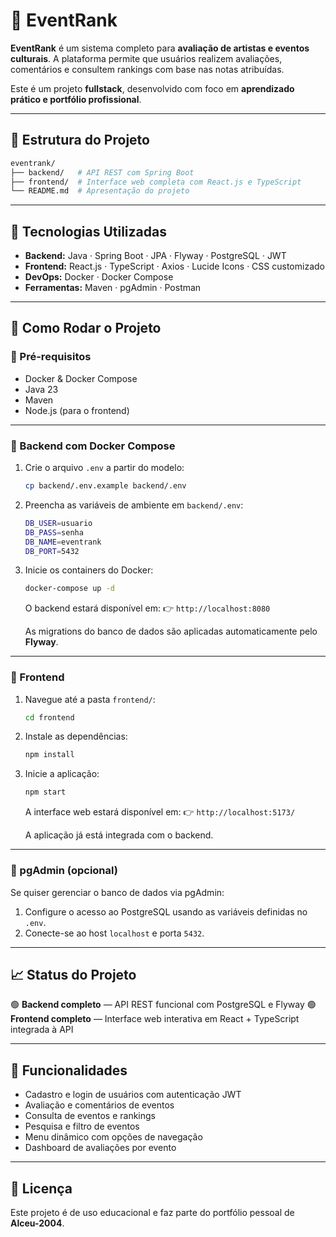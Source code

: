 # 🎤 EventRank

**EventRank** é um sistema completo para **avaliação de artistas e eventos culturais**.
A plataforma permite que usuários realizem avaliações, comentários e consultem rankings com base nas notas atribuídas.

Este é um projeto **fullstack**, desenvolvido com foco em **aprendizado prático e portfólio profissional**.

---

## 📂 Estrutura do Projeto

```bash
eventrank/
├── backend/   # API REST com Spring Boot
├── frontend/  # Interface web completa com React.js e TypeScript
└── README.md  # Apresentação do projeto
```

---

## 🧠 Tecnologias Utilizadas

* **Backend:** Java · Spring Boot · JPA · Flyway · PostgreSQL · JWT
* **Frontend:** React.js · TypeScript · Axios · Lucide Icons · CSS customizado
* **DevOps:** Docker · Docker Compose
* **Ferramentas:** Maven · pgAdmin · Postman

---

## 🚀 Como Rodar o Projeto

### 🔧 Pré-requisitos

* Docker & Docker Compose
* Java 23
* Maven
* Node.js (para o frontend)

---

### 🔹 Backend com Docker Compose

1. Crie o arquivo `.env` a partir do modelo:

   ```bash
   cp backend/.env.example backend/.env
   ```

2. Preencha as variáveis de ambiente em `backend/.env`:

   ```bash
   DB_USER=usuario
   DB_PASS=senha
   DB_NAME=eventrank
   DB_PORT=5432
   ```

3. Inicie os containers do Docker:

   ```bash
   docker-compose up -d
   ```

   O backend estará disponível em:
   👉 `http://localhost:8080`

   As migrations do banco de dados são aplicadas automaticamente pelo **Flyway**.

---

### 🔹 Frontend

1. Navegue até a pasta `frontend/`:

   ```bash
   cd frontend
   ```

2. Instale as dependências:

   ```bash
   npm install
   ```

3. Inicie a aplicação:

   ```bash
   npm start
   ```

   A interface web estará disponível em:
   👉 `http://localhost:5173/`

   A aplicação já está integrada com o backend.

---

### 🔹 pgAdmin (opcional)

Se quiser gerenciar o banco de dados via pgAdmin:

1. Configure o acesso ao PostgreSQL usando as variáveis definidas no `.env`.
2. Conecte-se ao host `localhost` e porta `5432`.

---

## 📈 Status do Projeto

🟢 **Backend completo** — API REST funcional com PostgreSQL e Flyway
🟢 **Frontend completo** — Interface web interativa em React + TypeScript integrada à API

---

## 🧩 Funcionalidades

* Cadastro e login de usuários com autenticação JWT
* Avaliação e comentários de eventos
* Consulta de eventos e rankings
* Pesquisa e filtro de eventos
* Menu dinâmico com opções de navegação
* Dashboard de avaliações por evento

---

## 📄 Licença

Este projeto é de uso educacional e faz parte do portfólio pessoal de **Alceu-2004**.
